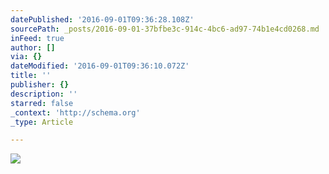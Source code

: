 ```yaml
---
datePublished: '2016-09-01T09:36:28.108Z'
sourcePath: _posts/2016-09-01-37bfbe3c-914c-4bc6-ad97-74b1e4cd0268.md
inFeed: true
author: []
via: {}
dateModified: '2016-09-01T09:36:10.072Z'
title: ''
publisher: {}
description: ''
starred: false
_context: 'http://schema.org'
_type: Article

---
```

![](https://the-grid-user-content.s3-us-west-2.amazonaws.com/52be1541-dcf8-40c3-999c-aac268d2d591.jpg)